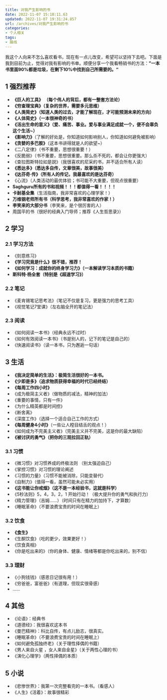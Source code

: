 ```yaml
---
title: 对我产生影响的书
date: 2022-11-07 15:18:11.63
updated: 2022-11-07 19:31:24.857
url: /archives/对我产生影响的书
categories: 
- 个人相关
tags: 
- 路线
---
```


我这个人向来不怎么喜欢看书，现在有一点儿改变，希望可以坚持下去吧。下面是我到目前为止，觉得对我有影响的书单。顺便分享一个我看畅销书的方法：**”一本书里面90%都是垃圾，在剩下10%中找到自己所需要的。“**

## **1 强烈推荐** 

- **《巨人的工具》 （每个伟人的背后，都有一整套方法论）**
- **《穷查理宝典》（复杂的世界，需要多元思维）**
- **《人类简史》（知道人类的过去，才能了解现在，才可能预测未来的方向）**
- **《人体简史》（一本很神奇的书）**
- **《活出生命的意义》（爱、痛苦、事业。爱与事业满足成就一个，便不会辜负这个生活~）**
- **《影响力》**（了解的好处是，你知道如何影响别人，你知道如何避免被影响）
- **《贪婪的多巴胺》**（这本书讲得就是人的欲望~）
- 《二八定律》（书不重要，思想很重要！）
- 《反脆弱》（书不重要，思想很重要。那么杀不死的，都会让你更强大）
- 《查拉图斯特拉如是説》（我很喜欢的尼采的书，并不适合所有人读）
- **《悉达多》（悉达多自传，文章很美，故事很美）**
- **《达芬奇·传》（所有人的传记，我最喜欢的是达芬奇）**
- 《心流》（人类活动的最优体验；书可能不大重要，但观点很重要）
- **Saghguru所有的书和视频！！！都值得一看！！！！**
- **卡耐基全集**（生活指南，我非常喜欢的心理学家！）
- **万维钢老师所有书（科学思考，我非常喜欢的作家！）**
- **李笑来的大部分书**（李笑来，是个很厉害的人）
- 周国平的书（很好的经典入门导师；推荐《人生哲思录》）

## **2 学习**

### **2.1 学习方法**

- 《刻意练习》
- **《学习究竟是什么》很不错，推荐！**
- **《如何学习：成就你的终身学习力》（一本解读学习本质的书籍）**
- **斯科特·杨全套（特别是《超速学习》）**

### 2.2 笔记

- 《麦肯锡笔记思考法》（笔记不仅是复习，更是强力的思考工具） 
- 《视觉笔记7堂课》（左右脑全开的笔记法）

### 2.3 阅读

- 《如何阅读一本书》（经典永远不过时）
-  《如何有效阅读一本书》（书是别人的，记下的笔记是自己的）
- 《快速阅读书》（读一本书，只为邂逅一句话）

## **3 生活**

- **《我决定简单的生活》：极简生活很好的一本书。**
- **《少即是多》（追求物质获得幸福的时代已经终结）**
- **《每周工作四小时》**
- 《成为极简主义者》（做物质的减法，精神的加法） 
- 《重要的事情，只有一件》 
- 《为什么精英都是时间控》
- 《断舍离》
- 《深度工作》（选择一个适合自己工作的方式）
- **《每周健身4小时》**（一些让人瞠目结舌的观点！）
- 《如何成为不完美主义者》（完美主义并不完美，这是你的最大缺陷）
- **《被讨厌的勇气》（把你的三观拉回正轨）**

### **3.1 习惯**

- 《微习惯》对习惯养成的终极法则 （别太强迫自己）
- 《掌控习惯》对习惯的理论阐述 
- 《习惯的力量》（习惯不能被消除，只能变替代）
- 《自制力》（值得一看，虽然可能未必实用） 
- **《这书能让你戒烟》（这不是一本经验书，这就是科学）**
- 《5秒法则》5，4，3，2，1 开始行动！（极大提升你的勇气和执行力）
- 《精力管理》（吉姆……）（时间只有在精力的加持下，才算数）
- 《睡眠革命》（不要浪费宝贵的时间在睡眠上）

### **3.2 饮食**

- **《食生》**
- 《生酮饮食》（吃的更少，效果更好！） 
- 《饮食真相》
- 《你是吃出来的》（你的身体、健康、情绪等都是你吃出来的，别不信）

### **3.3 理财**

- 《小狗钱钱》（感恩日记很有用！）
- 《穷爸爸，富爸爸》（有道理，但现实很骨感）
- ……

## **4 其他**

- 《论语》：经典书
- 《道德经》：我很喜欢这本书
- 《曼巴精神》：科比自传，有点儿励志，很真实。
- 《睡眠革命》（不要浪费宝贵的时间在睡眠上）
- 《如何避免孤独终老》（关于理性择偶的书籍）
- 《男人来自火星 ，女人来自金星》（关于两性心理的书）
- 《演化心理学》（两性择偶的本质）

## 5 小说

- 《悲惨世界》：我第一次完整看完的一本书。（看感人）
- 《人生》《活着》：故事很精彩